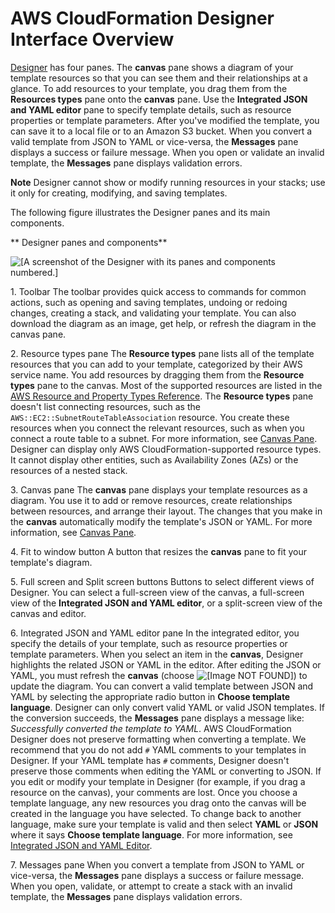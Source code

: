 # AWS CloudFormation Designer Interface Overview<a name="working-with-templates-cfn-designer-overview"></a>

[Designer](https://console.aws.amazon.com/cloudformation/designer) has four panes\. The **canvas** pane shows a diagram of your template resources so that you can see them and their relationships at a glance\. To add resources to your template, you drag them from the **Resources types** pane onto the **canvas** pane\. Use the **Integrated JSON and YAML editor** pane to specify template details, such as resource properties or template parameters\. After you've modified the template, you can save it to a local file or to an Amazon S3 bucket\. When you convert a valid template from JSON to YAML or vice\-versa, the **Messages** pane displays a success or failure message\. When you open or validate an invalid template, the **Messages** pane displays validation errors\.

**Note**
Designer cannot show or modify running resources in your stacks; use it only for creating, modifying, and saving templates\.

The following figure illustrates the Designer panes and its main components\.

** Designer panes and components**

![\[A screenshot of the Designer with its panes and components numbered.\]](http://docs.aws.amazon.com/AWSCloudFormation/latest/UserGuide/images/designer-overview.png)

1\. Toolbar
The toolbar provides quick access to commands for common actions, such as opening and saving templates, undoing or redoing changes, creating a stack, and validating your template\. You can also download the diagram as an image, get help, or refresh the diagram in the canvas pane\.

2\. Resource types pane
The **Resource types** pane lists all of the template resources that you can add to your template, categorized by their AWS service name\. You add resources by dragging them from the **Resource types** pane to the canvas\. Most of the supported resources are listed in the [AWS Resource and Property Types Reference](aws-template-resource-type-ref.md)\. The **Resource types** pane doesn't list connecting resources, such as the `AWS::EC2::SubnetRouteTableAssociation` resource\. You create these resources when you connect the relevant resources, such as when you connect a route table to a subnet\. For more information, see [Canvas Pane](working-with-templates-cfn-designer-canvas-details.md)\.
Designer can display only AWS CloudFormation\-supported resource types\. It cannot display other entities, such as Availability Zones \(AZs\) or the resources of a nested stack\.

3\. Canvas pane
The **canvas** pane displays your template resources as a diagram\. You use it to add or remove resources, create relationships between resources, and arrange their layout\. The changes that you make in the **canvas** automatically modify the template's JSON or YAML\. For more information, see [Canvas Pane](working-with-templates-cfn-designer-canvas-details.md)\.

4\. Fit to window button
A button that resizes the **canvas** pane to fit your template's diagram\.

5\. Full screen and Split screen buttons
Buttons to select different views of Designer\. You can select a full\-screen view of the canvas, a full\-screen view of the **Integrated JSON and YAML editor**, or a split\-screen view of the canvas and editor\.

6\. Integrated JSON and YAML editor pane
In the integrated editor, you specify the details of your template, such as resource properties or template parameters\. When you select an item in the **canvas**, Designer highlights the related JSON or YAML in the editor\. After editing the JSON or YAML, you must refresh the **canvas** \(choose ![\[Image NOT FOUND\]](http://docs.aws.amazon.com/AWSCloudFormation/latest/UserGuide/images/designer-refresh.png)\) to update the diagram\. You can convert a valid template between JSON and YAML by selecting the appropriate radio button in **Choose template language**\. Designer can only convert valid YAML or valid JSON templates\. If the conversion succeeds, the **Messages** pane displays a message like: *Successfully converted the template to YAML*\. AWS CloudFormation Designer does not preserve formatting when converting a template\.
We recommend that you do not add `#` YAML comments to your templates in Designer\. If your YAML template has `#` comments, Designer doesn't preserve those comments when editing the YAML or converting to JSON\. If you edit or modify your template in Designer \(for example, if you drag a resource on the canvas\), your comments are lost\.
Once you choose a template language, any new resources you drag onto the canvas will be created in the language you have selected\. To change back to another language, make sure your template is valid and then select **YAML** or **JSON** where it says **Choose template language**\.
For more information, see [Integrated JSON and YAML Editor](working-with-templates-cfn-designer-json-editor.md)\.

7\. Messages pane
When you convert a template from JSON to YAML or vice\-versa, the **Messages** pane displays a success or failure message\. When you open, validate, or attempt to create a stack with an invalid template, the **Messages** pane displays validation errors\.
